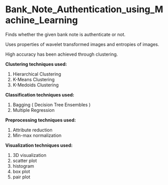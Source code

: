 # Bank_Note_Authentication_using_Machine_Learning

Finds whether the given bank note is authenticate or not.

Uses properties of wavelet transformed images and entropies of images.

High accuracy has been achieved through clustering.

<strong>Clustering techniques used:</strong>
  1) Hierarchical Clustering
  2) K-Means Clustering
  3) K-Medoids Clustering

<strong>Classification techniques used:</strong>
  1) Bagging ( Decision Tree Ensembles )
  2) Multiple Regression

<strong>Preprocessing techniques used:</strong>
  1) Attribute reduction
  2) Min-max normalization
  
<strong>Visualization techniques used:</strong>
  1) 3D visualization
  2) scatter plot
  3) histogram
  4) box plot
  5) pair plot
